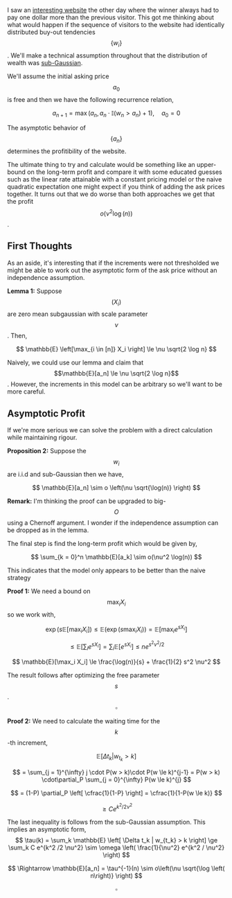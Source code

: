 I saw an [interesting website](https://www.thekingoftheinternet.com/?fbclid=IwAR0lXnCx6GEcSu6ICf4FXp3qoXLwV0z7nNmC_QMftbVhea3LTwg9XMKCOMY) the other day where the winner always had to pay one dollar more than the previous visitor. This got me thinking about what would happen if the sequence of visitors to the website had identically distributed buy-out tendencies $$\lbrace w_i \rbrace$$. We'll make a technical assumption throughout that the distribution of wealth was [sub-Gaussian](https://en.wikipedia.org/wiki/Sub-Gaussian_distribution).

We'll assume the initial asking price $$a_0$$ is free and then we have the following recurrence relation,

$$
a_{n+1} = \max (a_n , a_n \cdot \mathbb{I}(w_n > a_n)+1), \quad a_0 = 0
$$

The asymptotic behavior of $$\lbrace a_n \rbrace$$ determines the profitibility of the website. 

The ultimate thing to try and calculate would be something like an upper-bound on the long-term profit and compare it with some educated guesses such as the linear rate attainable with a constant pricing model or the naive quadratic expectation one might expect if you think of adding the ask prices together. It turns out that we do worse than both approaches we get that the profit $$o(\nu^2 \log(n))$$.

## First Thoughts

As an aside, it's interesting that if the increments were not thresholded we might be able to work out the asymptotic form of the ask price without an independence assumption.

**Lemma 1:** Suppose $$(X_i)$$ are zero mean subgaussian with scale parameter $$\nu$$. Then,

$$
\mathbb{E} \left[\max_{i \in [n]} X_i \right] \le \nu \sqrt{2 \log n}
$$

Naively, we could use our lemma and claim that $$\mathbb{E}[a_n] \le \nu \sqrt{2 \log n}$$. However, the increments in this model can be arbitrary so we'll want to be more careful.

## Asymptotic Profit

If we're more serious we can solve the problem with a direct calculation while maintaining rigour.

**Proposition 2:** Suppose the $$w_i$$ are i.i.d and sub-Gaussian then we have,

$$
\mathbb{E}[a_n] \sim o \left(\nu \sqrt{\log(n)} \right)
$$

**Remark:** I'm thinking the proof can be upgraded to big-$$O$$ using a Chernoff argument. I wonder if the independence assumption can be dropped as in the lemma.

The final step is find the long-term profit which would be given by, 

$$
\sum_{k = 0}^n \mathbb{E}[a_k] \sim o(\nu^2 \log(n))
$$

This indicates that the model only appears to be better than the naive strategy 

**Proof 1:** We need a bound on $$\max_i X_i$$ so we work with,

$$
\exp(s \mathbb{E}[\max_i X_i]) \le \mathbb{E}(\exp(s \max_i X_i)) = \mathbb{E}[\max_i e^{s X_i}]
$$

$$
\le \mathbb{E}\left[\sum_i e^{s X_i} \right] = \sum_i \mathbb{E}[e^{s X_i}] \le n e^{s^2 \nu^2 / 2}
$$

$$
\mathbb{E}[\max_i X_i] \le \frac{\log(n)}{s} + \frac{1}{2} s^2 \nu^2
$$

The result follows after optimizing the free parameter $$s$$. $$\square$$

**Proof 2:** We need to calculate the waiting time for the $$k$$-th increment,

$$
\mathbb{E} \left[ \Delta t_k |  w_{t_k} > k \right]
$$

$$
= \sum_{j = 1}^{\infty} j \cdot P(w > k)\cdot P(w \le k)^{j-1} = P(w > k) \cdot\partial_P \sum_{j = 0}^{\infty} P(w \le k)^{j}
$$

$$
= (1-P) \partial_P \left[ \cfrac{1}{1-P} \right] = \cfrac{1}{1-P(w \le k)}
$$

$$
\ge Ce^{k^2 / 2\nu^2}
$$

The last inequality is follows from the sub-Gaussian assumption. This implies an asymptotic form,
$$
\tau(k) = \sum_k \mathbb{E} \left[ \Delta t_k |  w_{t_k} > k \right] \ge \sum_k C e^{k^2 /2 \nu^2} \sim \omega \left( \frac{1}{\nu^2} e^{k^2 / \nu^2} \right) 
$$

$$
\Rightarrow \mathbb{E}[a_n] = \tau^{-1}(n) \sim o\left(\nu \sqrt{\log \left( n\right)} \right)
$$

$$\square$$


